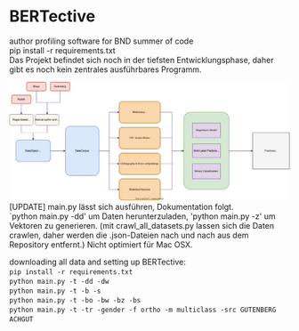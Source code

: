 # BERTective
author profiling software for BND summer of code  
pip install -r requirements.txt  
Das Projekt befindet sich noch in der tiefsten Entwicklungsphase, daher gibt es noch kein zentrales ausführbares Programm.  
  
![architecture](https://github.com/kobrue02/BERTective/blob/main/architecture.drawio.svg)
[UPDATE] main.py lässt sich ausführen, Dokumentation folgt.    
`python main.py -dd' um Daten herunterzuladen, 'python main.py -z' um Vektoren zu generieren.
(mit crawl_all_datasets.py lassen sich die Daten crawlen, daher werden die .json-Dateien nach und nach aus dem Repository entfernt.) 
Nicht optimiert für Mac OSX.  

downloading all data and setting up BERTective:  
`pip install -r requirements.txt`   
`python main.py -t -dd -dw`   
`python main.py -t -b -s`  
`python main.py -t -bo -bw -bz -bs`  
`python main.py -t -tr -gender -f ortho -m multiclass -src GUTENBERG ACHGUT`

